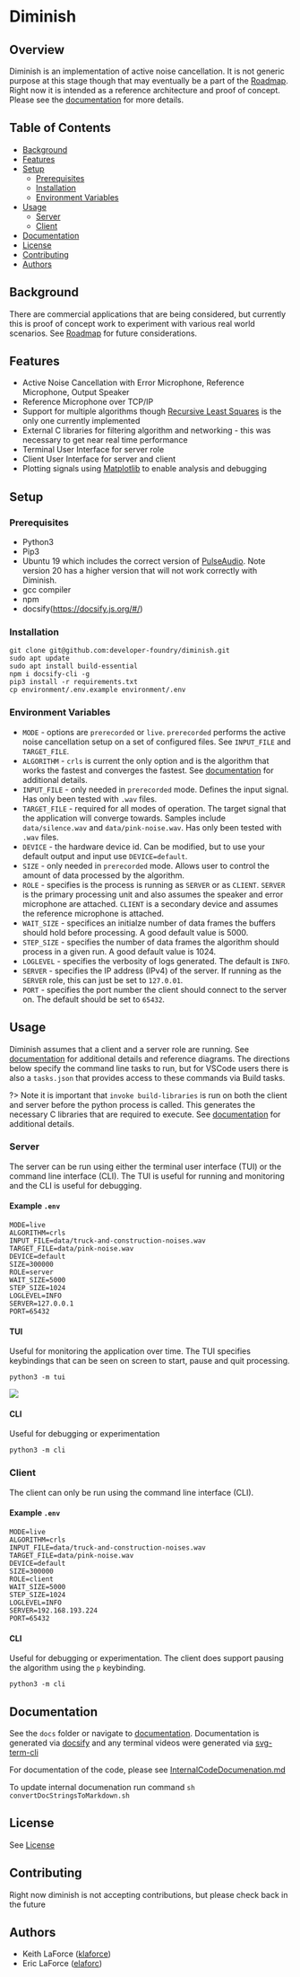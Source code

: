 # Diminish

## Overview

Diminish is an implementation of active noise cancellation. It is not generic purpose at this stage though that may eventually be a part of the [Roadmap](https://diminish.ai/#/). Right now it is intended as a reference architecture and proof of concept. Please see the [documentation](https://diminish.ai/#/) for more details.

## Table of Contents

- [Background](#background)
- [Features](#features)
- [Setup](#setup)
  - [Prerequisites](#prerequisites)
  - [Installation](#installation)
  - [Environment Variables](#environment-variables)
- [Usage](#usage)
  - [Server](#server)
  - [Client](#client)
- [Documentation](#documentation)
- [License](#license)
- [Contributing](#contributing)
- [Authors](#authors)

## Background

There are commercial applications that are being considered, but currently this is proof of concept work to experiment with various real world scenarios. See [Roadmap](https://diminish.ai/#/) for future considerations.

## Features

- Active Noise Cancellation with Error Microphone, Reference Microphone, Output Speaker
- Reference Microphone over TCP/IP
- Support for multiple algorithms though [Recursive Least Squares](https://en.wikipedia.org/wiki/Recursive_least_squares_filter) is the only one currently implemented
- External C libraries for filtering algorithm and networking - this was necessary to get near real time performance
- Terminal User Interface for server role
- Client User Interface for server and client
- Plotting signals using [Matplotlib](https://matplotlib.org/) to enable analysis and debugging

## Setup

### Prerequisites

- Python3
- Pip3
- Ubuntu 19 which includes the correct version of [PulseAudio](https://www.freedesktop.org/wiki/Software/PulseAudio/). Note version 20 has a higher version that will not work correctly with Diminish.
- gcc compiler
- npm
- docsify(https://docsify.js.org/#/)

### Installation

```
git clone git@github.com:developer-foundry/diminish.git
sudo apt update
sudo apt install build-essential
npm i docsify-cli -g
pip3 install -r requirements.txt
cp environment/.env.example environment/.env
```

### Environment Variables

- `MODE` - options are `prerecorded` or `live`. `prerecorded` performs the active noise cancellation setup on a set of configured files. See `INPUT_FILE` and `TARGET_FILE`.
- `ALGORITHM` - `crls` is current the only option and is the algorithm that works the fastest and converges the fastest. See [documentation](https://diminish.ai/#/) for additional details.
- `INPUT_FILE` - only needed in `prerecorded` mode. Defines the input signal. Has only been tested with `.wav` files.
- `TARGET_FILE` - required for all modes of operation. The target signal that the application will converge towards. Samples include `data/silence.wav` and `data/pink-noise.wav`. Has only been tested with `.wav` files.
- `DEVICE` - the hardware device id. Can be modified, but to use your default output and input use `DEVICE=default`.
- `SIZE` - only needed in `prerecorded` mode. Allows user to control the amount of data processed by the algorithm.
- `ROLE` - specifies is the process is running as `SERVER` or as `CLIENT`. `SERVER` is the primary processing unit and also assumes the speaker and error microphone are attached. `CLIENT` is a secondary device and assumes the reference microphone is attached.
- `WAIT_SIZE` - specifices an initialze number of data frames the buffers should hold before processing. A good default value is 5000.
- `STEP_SIZE` - specifies the number of data frames the algorithm should process in a given run. A good default value is 1024.
- `LOGLEVEL` - specifies the verbosity of logs generated. The default is `INFO`.
- `SERVER` - specifies the IP address (IPv4) of the server. If running as the `SERVER` role, this can just be set to `127.0.01`.
- `PORT` - specifies the port number the client should connect to the server on. The default should be set to `65432`.

## Usage

Diminish assumes that a client and a server role are running. See [documentation](https://diminish.ai/#/) for additional details and reference diagrams. The directions below specify the command line tasks to run, but for VSCode users there is also a `tasks.json` that provides access to these commands via Build tasks.

?> Note it is important that `invoke build-libraries` is run on both the client and server before the python process is called. This generates the necessary C libraries that are required to execute. See [documentation](https://diminish.ai/#/) for additional details.

### Server

The server can be run using either the terminal user interface (TUI) or the command line interface (CLI). The TUI is useful for running and monitoring and the CLI is useful for debugging.

#### Example `.env`

```
MODE=live
ALGORITHM=crls
INPUT_FILE=data/truck-and-construction-noises.wav
TARGET_FILE=data/pink-noise.wav
DEVICE=default
SIZE=300000
ROLE=server
WAIT_SIZE=5000
STEP_SIZE=1024
LOGLEVEL=INFO
SERVER=127.0.0.1
PORT=65432
```

#### TUI

Useful for monitoring the application over time. The TUI specifies keybindings that can be seen on screen to start, pause and quit processing.

```
python3 -m tui
```

<div class="sequence">
    <img src="./docs/assets/tuirecording.svg"/>
</div>

#### CLI

Useful for debugging or experimentation

```
python3 -m cli
```

### Client

The client can only be run using the command line interface (CLI).

#### Example `.env`

```
MODE=live
ALGORITHM=crls
INPUT_FILE=data/truck-and-construction-noises.wav
TARGET_FILE=data/pink-noise.wav
DEVICE=default
SIZE=300000
ROLE=client
WAIT_SIZE=5000
STEP_SIZE=1024
LOGLEVEL=INFO
SERVER=192.168.193.224
PORT=65432
```

#### CLI

Useful for debugging or experimentation. The client does support pausing the algorithm using the `p` keybinding.

```
python3 -m cli
```

## Documentation

See the `docs` folder or navigate to [documentation](https://diminish.ai/#/). Documentation is generated via [docsify](https://docsify.js.org/#/) and any terminal videos were generated via [svg-term-cli](https://github.com/marionebl/svg-term-cli)

For documentation of the code, please see [InternalCodeDocumenation.md](./docs/InternalCodeDocumentation.md)

To update internal documenation run command `sh convertDocStringsToMarkdown.sh`

## License

See [License](LICENSE)

## Contributing

Right now diminish is not accepting contributions, but please check back in the future

## Authors

- Keith LaForce ([klaforce](https://github.com/klaforce/))
- Eric LaForce ([elaforc](https://github.com/elaforc/))
